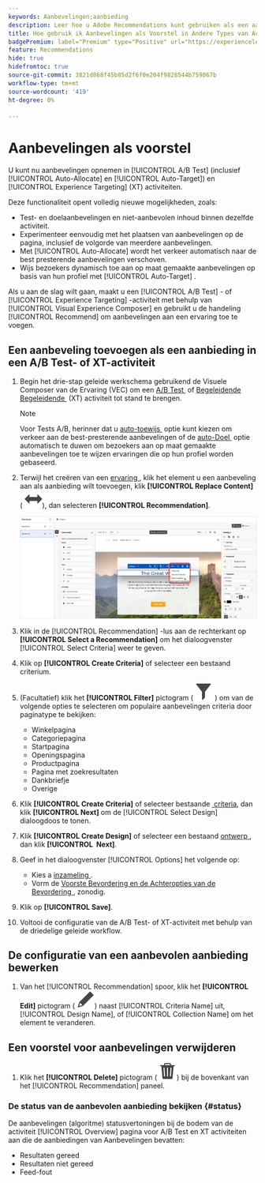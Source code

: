```yaml
---
keywords: Aanbevelingen;aanbieding
description: Leer hoe u Adobe Recommendations kunt gebruiken als een aanbieding voor A/B-tests (inclusief automatisch toewijzen en automatisch richten) en Experience Targeting (XT)-activiteiten.
title: Hoe gebruik ik Aanbevelingen als Voorstel in Andere Types van Activiteit?
badgePremium: label="Premium" type="Positive" url="https://experienceleague.adobe.com/docs/target/using/introduction/intro.html?lang=nl-NL#premium newtab=true" tooltip="Kijk wat er in Target Premium is opgenomen."
feature: Recommendations
hide: true
hidefromtoc: true
source-git-commit: 3821d868f45b85d2f6f0e204f9828544b759067b
workflow-type: tm+mt
source-wordcount: '419'
ht-degree: 0%

---
```


# Aanbevelingen als voorstel

U kunt nu aanbevelingen opnemen in [!UICONTROL A/B Test] (inclusief [!UICONTROL Auto-Allocate] en [!UICONTROL Auto-Target]) en [!UICONTROL Experience Targeting] (XT) activiteiten.

Deze functionaliteit opent volledig nieuwe mogelijkheden, zoals:

* Test- en doelaanbevelingen en niet-aanbevolen inhoud binnen dezelfde activiteit.
* Experimenteer eenvoudig met het plaatsen van aanbevelingen op de pagina, inclusief de volgorde van meerdere aanbevelingen.
* Met [!UICONTROL Auto-Allocate] wordt het verkeer automatisch naar de best presterende aanbevelingen verschoven.
* Wijs bezoekers dynamisch toe aan op maat gemaakte aanbevelingen op basis van hun profiel met [!UICONTROL Auto-Target] .

Als u aan de slag wilt gaan, maakt u een [!UICONTROL A/B Test] - of [!UICONTROL Experience Targeting] -activiteit met behulp van [!UICONTROL Visual Experience Composer] en gebruikt u de handeling [!UICONTROL Recommend] om aanbevelingen aan een ervaring toe te voegen.

## Een aanbeveling toevoegen als een aanbieding in een A/B Test- of XT-activiteit

1. Begin het drie-stap geleide werkschema gebruikend de Visuele Composer van de Ervaring (VEC) om een [&#x200B; A/B Test &#x200B;](/help/main/c-activities/t-test-ab/t-test-create-ab/test-create-ab.md) of [&#x200B; Begeleidende Begeleidende &#x200B;](/help/main/c-activities/t-experience-target/t-xt-create/xt-create.md) (XT) activiteit tot stand te brengen.

   >[!NOTE]
   >
   >Voor Tests A/B, herinner dat u [&#x200B; auto-toewijs &#x200B;](/help/main/c-activities/automated-traffic-allocation/automated-traffic-allocation.md) optie kunt kiezen om verkeer aan de best-presterende aanbevelingen of de [&#x200B; auto-Doel &#x200B;](/help/main/c-activities/auto-target/auto-target-to-optimize.md) optie automatisch te duwen om bezoekers aan op maat gemaakte aanbevelingen toe te wijzen ervaringen die op hun profiel worden gebaseerd.

1. Terwijl het creëren van een [&#x200B; ervaring &#x200B;](/help/main/c-experiences/c-visual-experience-composer/viztarget-options.md), klik het element u een aanbeveling aan als aanbieding wilt toevoegen, klik **[!UICONTROL Replace Content]** ( ![&#x200B; vervangt het pictogram van de Inhoud &#x200B;](/help/main/assets/icons/Switch.svg)), dan selecteren **[!UICONTROL Recommendation]**.

   ![&#x200B; aanbeveling van het Tussenvoegsel als aanbieding &#x200B;](/help/main/c-recommendations/t-create-recs-activity/assets/recs-as-offer.png)

1. Klik in de [!UICONTROL Recommendation] -lus aan de rechterkant op **[!UICONTROL Select a Recommendation]** om het dialoogvenster [!UICONTROL Select Criteria] weer te geven.

1. Klik op **[!UICONTROL Create Criteria]** of selecteer een bestaand criterium.

1. (Facultatief) klik het **[!UICONTROL Filter]** pictogram ( ![&#x200B; pictogram van de Filter &#x200B;](/help/main/assets/icons/Filter.svg) ) om van de volgende opties te selecteren om populaire aanbevelingen criteria door paginatype te bekijken:

   * Winkelpagina
   * Categoriepagina
   * Startpagina
   * Openingspagina
   * Productpagina
   * Pagina met zoekresultaten
   * Dankbriefje
   * Overige

1. Klik **[!UICONTROL Create Criteria]** of selecteer bestaande [&#x200B; criteria &#x200B;](/help/main/c-recommendations/c-algorithms/algorithms.md), dan klik **[!UICONTROL Next]** om de [!UICONTROL Select Design] dialoogdoos te tonen.

1. Klik **[!UICONTROL Create Design]** of selecteer een bestaand [&#x200B; ontwerp &#x200B;](/help/main/c-recommendations/c-design-overview/design-overview.md), dan klik **[!UICONTROL &#x200B; Next]**.

1. Geef in het dialoogvenster [!UICONTROL Options] het volgende op:

   * Kies a [&#x200B; inzameling &#x200B;](/help/main/c-recommendations/c-products/collections.md).
   * Vorm de [&#x200B; Voorste Bevordering en de Achteropties van de Bevordering &#x200B;](/help/main/c-recommendations/t-create-recs-activity/adding-promotions.md), zonodig.

1. Klik op **[!UICONTROL Save]**.
1. Voltooi de configuratie van de A/B Test- of XT-activiteit met behulp van de driedelige geleide workflow.

## De configuratie van een aanbevolen aanbieding bewerken

1. Van het [!UICONTROL Recommendation] spoor, klik het **[!UICONTROL Edit]** pictogram ( ![&#x200B; geef pictogram &#x200B;](/help/main/assets/icons/Edit.svg)) naast [!UICONTROL Criteria Name] uit, [!UICONTROL Design Name], of [!UICONTROL Collection Name] om het element te veranderen.

## Een voorstel voor aanbevelingen verwijderen

1. Klik het **[!UICONTROL Delete]** pictogram ( ![&#x200B; pictogram van de Schrapping &#x200B;](/help/main/assets/icons/Delete.svg)) bij de bovenkant van het [!UICONTROL Recommendation] paneel.

### De status van de aanbevolen aanbieding bekijken {#status}

De aanbevelingen (algoritme) statusvertoningen bij de bodem van de activiteit [!UICONTROL Overview] pagina voor A/B Test en XT activiteiten aan die de aanbiedingen van Aanbevelingen bevatten:

* Resultaten gereed
* Resultaten niet gereed
* Feed-fout
